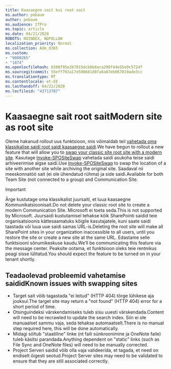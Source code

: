 ```yaml
---
title: Kaasaegne sait kui root sait
ms.author: pebaum
author: pebaum
ms.audience: ITPro
ms.topic: article
ms.date: 04/21/2020
ROBOTS: NOINDEX, NOFOLLOW
localization_priority: Normal
ms.collection: Adm_O365
ms.custom:
- "9000265"
- "1874"
ms.openlocfilehash: 0388f95e2b7815dcbbb6aca200f44e55e9c5724f
ms.sourcegitcommit: 55eff703a17e500681d8fa6a87eb067019ade3cc
ms.translationtype: MT
ms.contentlocale: et-EE
ms.lasthandoff: 04/22/2020
ms.locfileid: "43713787"
---
```

# <a name="modern-site-as-root-site"></a><span data-ttu-id="2155f-102">Kaasaegne sait root sait</span><span class="sxs-lookup"><span data-stu-id="2155f-102">Modern site as root site</span></span>

<span data-ttu-id="2155f-103">Oleme hakanud rollout uus funktsioon, mis võimaldab teil [vahetada oma klassikalise saidi root saidi kaasaegse saidi](https://docs.microsoft.com/sharepoint/modern-root-site).</span><span class="sxs-lookup"><span data-stu-id="2155f-103">We have begun to rollout a new feature that will allow you to [swap your classic site root site with a modern site](https://docs.microsoft.com/sharepoint/modern-root-site).</span></span> <span data-ttu-id="2155f-104">Kasutage [Invoke-SPOSiteSwap](https://docs.microsoft.com/powershell/module/sharepoint-online/invoke-spositeswap?view=sharepoint-ps) vahetada saidi asukoha teise saidi arhiveerimise algse saidi.</span><span class="sxs-lookup"><span data-stu-id="2155f-104">Use [Invoke-SPOSiteSwap](https://docs.microsoft.com/powershell/module/sharepoint-online/invoke-spositeswap?view=sharepoint-ps) to swap the location of a site with another site while archiving the original site.</span></span> <span data-ttu-id="2155f-105">Saadaval nii meeskonnatöö sait (ei ole ühendatud rühma) ja side saidi.</span><span class="sxs-lookup"><span data-stu-id="2155f-105">Available for both Team Site (not connected to a group) and Communication Site.</span></span>

>[!Important]
> <span data-ttu-id="2155f-106">Ärge kustutage oma klassikalist juursaiti, et luua kaasaegne Kommunikatsioonisait.</span><span class="sxs-lookup"><span data-stu-id="2155f-106">Do not delete your classic root site to create a modern Communication Site.</span></span> <span data-ttu-id="2155f-107">Microsoft ei toeta seda.</span><span class="sxs-lookup"><span data-stu-id="2155f-107">This is not supported by Microsoft.</span></span> <span data-ttu-id="2155f-108">Juursaidi kustutamisel tehakse kõik SharePointi saidid teie organisatsioonis kättesaamatuks kõigile kasutajatele, kuni saate saidi taastada või luua uue saidi samas URL-is.</span><span class="sxs-lookup"><span data-stu-id="2155f-108">Deleting the root site will make all SharePoint sites in your organization inaccessible to all users, until you restore the site or create a new site at the same URL.</span></span> <span data-ttu-id="2155f-109">Edastame selle funktsiooni sõnumikeskuse kaudu.</span><span class="sxs-lookup"><span data-stu-id="2155f-109">We’ll be communicating this feature via the message center.</span></span> <span data-ttu-id="2155f-110">Peaksite ootama, et funktsioon oleks teie rentnikus peagi sisse lülitatud.</span><span class="sxs-lookup"><span data-stu-id="2155f-110">You should expect the feature to be turned on in your tenant shortly.</span></span>

## <a name="known-issues-with-swapping-sites"></a><span data-ttu-id="2155f-111">Teadaolevad probleemid vahetamise saidid</span><span class="sxs-lookup"><span data-stu-id="2155f-111">Known issues with swapping sites</span></span>
- <span data-ttu-id="2155f-112">Target sait võib tagastada "ei leitud" (HTTP 404) tõrge lühikese aja jooksul.</span><span class="sxs-lookup"><span data-stu-id="2155f-112">The target site may return a "not found" (HTTP 404) error for a short period of time.</span></span>
- <span data-ttu-id="2155f-113">Otsinguindeksi värskendamiseks tuleb sisu uuesti värskendada.</span><span class="sxs-lookup"><span data-stu-id="2155f-113">Content will need to be recrawled to update the search index.</span></span> <span data-ttu-id="2155f-114">Siin ei ole manuaalset sammu vaja, seda tehakse automaatselt.</span><span class="sxs-lookup"><span data-stu-id="2155f-114">There is no manual step required here, this will be done automatically.</span></span>
- <span data-ttu-id="2155f-115">Midagi sõltub "staatiline" linke (nt faili sünkroonimine ja OneNote faile) tuleb käsitsi parandada.</span><span class="sxs-lookup"><span data-stu-id="2155f-115">Anything dependent on "static" links (such as File Sync and OneNote files) will need to be manually corrected.</span></span>
- <span data-ttu-id="2155f-116">Project Serveri saidid võib olla vaja valideerida, et tagada, et need on endiselt õigesti seotud.</span><span class="sxs-lookup"><span data-stu-id="2155f-116">Project Server sites may need to be validated to ensure that they are still associated correctly.</span></span> 
